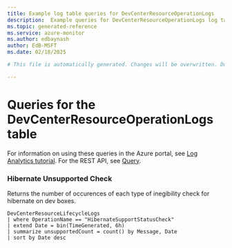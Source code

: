 ```yaml
---
title: Example log table queries for DevCenterResourceOperationLogs
description:  Example queries for DevCenterResourceOperationLogs log table
ms.topic: generated-reference
ms.service: azure-monitor
ms.author: edbaynash
author: EdB-MSFT
ms.date: 02/18/2025

# This file is automatically generated. Changes will be overwritten. Do not change this file directly. 

---
```


# Queries for the DevCenterResourceOperationLogs table

For information on using these queries in the Azure portal, see [Log Analytics tutorial](/azure/azure-monitor/logs/log-analytics-tutorial). For the REST API, see [Query](/rest/api/loganalytics/query).


### Hibernate Unsupported Check  


Returns the number of occurences of each type of inegibility check for hibernate on dev boxes.  

```query
DevCenterResourceLifecycleLogs
| where OperationName == "HibernateSupportStatusCheck"
| extend Date = bin(TimeGenerated, 6h)
| summarize unsupportedCount = count() by Message, Date
| sort by Date desc
```

